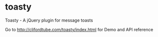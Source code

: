 toasty
======

Toasty - A jQuery plugin for message toasts

Go to http://clifordtube.com/toasty/index.html for Demo and API reference
